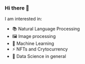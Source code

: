 ### Hi there 👋


I am interested in:

- 📚 Natural Language Processing
- 🖼️ Image processing
- 🤖 Machine Learning
- ⚡ NFTs and Crytocurrency
- 🤔 Data Science in general
